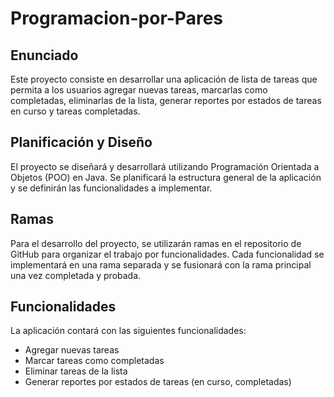 # Programacion-por-Pares
## Enunciado
Este proyecto consiste en desarrollar una aplicación de lista de tareas que permita a los usuarios agregar nuevas tareas, marcarlas como completadas, eliminarlas de la lista, generar reportes por estados de tareas en curso y tareas completadas.

## Planificación y Diseño
El proyecto se diseñará y desarrollará utilizando Programación Orientada a Objetos (POO) en Java. Se planificará la estructura general de la aplicación y se definirán las funcionalidades a implementar.

## Ramas
Para el desarrollo del proyecto, se utilizarán ramas en el repositorio de GitHub para organizar el trabajo por funcionalidades. Cada funcionalidad se implementará en una rama separada y se fusionará con la rama principal una vez completada y probada.

## Funcionalidades
La aplicación contará con las siguientes funcionalidades:
- Agregar nuevas tareas
- Marcar tareas como completadas
- Eliminar tareas de la lista
- Generar reportes por estados de tareas (en curso, completadas)
